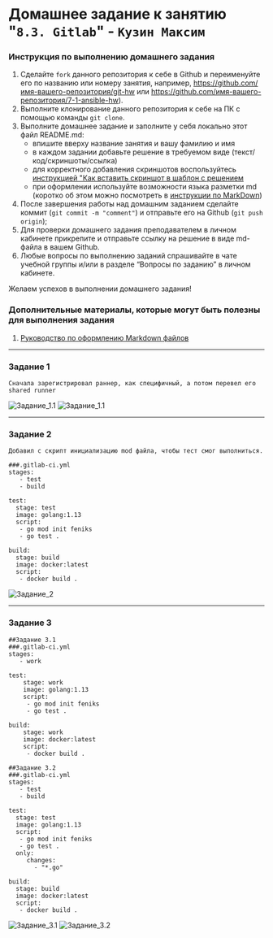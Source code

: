 # Домашнее задание к занятию "`8.3. Gitlab`" - `Кузин Максим`


### Инструкция по выполнению домашнего задания

   1. Сделайте `fork` данного репозитория к себе в Github и переименуйте его по названию или номеру занятия, например, https://github.com/имя-вашего-репозитория/git-hw или  https://github.com/имя-вашего-репозитория/7-1-ansible-hw).
   2. Выполните клонирование данного репозитория к себе на ПК с помощью команды `git clone`.
   3. Выполните домашнее задание и заполните у себя локально этот файл README.md:
      - впишите вверху название занятия и вашу фамилию и имя
      - в каждом задании добавьте решение в требуемом виде (текст/код/скриншоты/ссылка)
      - для корректного добавления скриншотов воспользуйтесь [инструкцией "Как вставить скриншот в шаблон с решением](https://github.com/netology-code/sys-pattern-homework/blob/main/screen-instruction.md)
      - при оформлении используйте возможности языка разметки md (коротко об этом можно посмотреть в [инструкции  по MarkDown](https://github.com/netology-code/sys-pattern-homework/blob/main/md-instruction.md))
   4. После завершения работы над домашним заданием сделайте коммит (`git commit -m "comment"`) и отправьте его на Github (`git push origin`);
   5. Для проверки домашнего задания преподавателем в личном кабинете прикрепите и отправьте ссылку на решение в виде md-файла в вашем Github.
   6. Любые вопросы по выполнению заданий спрашивайте в чате учебной группы и/или в разделе “Вопросы по заданию” в личном кабинете.
   
Желаем успехов в выполнении домашнего задания!
   
### Дополнительные материалы, которые могут быть полезны для выполнения задания

1. [Руководство по оформлению Markdown файлов](https://gist.github.com/Jekins/2bf2d0638163f1294637#Code)

---

### Задание 1

`Сначала зарегистрировал раннер, как специфичный, а потом перевел его shared runner`


![Задание_1.1](https://gitlab.infernofeniks.ru/feniks/gitlab-hw-8-3/-/blob/main/sreenshots/image_1.1.jpg)
![Задание_1.1](https://gitlab.infernofeniks.ru/feniks/gitlab-hw-8-3/-/blob/main/sreenshots/image_1.2.jpg)


---

### Задание 2

`Добавил с скрипт инициализацию mod файла, чтобы тест смог выполниться.`

```
###.gitlab-ci.yml
stages:
   - test
   - build

test:
  stage: test
  image: golang:1.13
  script: 
   - go mod init feniks
   - go test .

build:
  stage: build
  image: docker:latest
  script:
   - docker build .

```

![Задание_2](https://gitlab.infernofeniks.ru/feniks/gitlab-hw-8-3/-/blob/main/sreenshots/image_2.jpg)


---

### Задание 3

```
##Задание 3.1
###.gitlab-ci.yml
stages:
   - work

test:
    stage: work
    image: golang:1.13
    script: 
     - go mod init feniks
     - go test .

build:
    stage: work
    image: docker:latest
    script:
     - docker build .

```


```
##Задание 3.2
###.gitlab-ci.yml
stages:
   - test
   - build

test:
  stage: test
  image: golang:1.13
  script:
   - go mod init feniks
   - go test .
  only:
     changes:
       - "*.go"

build:
  stage: build
  image: docker:latest
  script:
   - docker build .

```


![Задание_3.1](https://gitlab.infernofeniks.ru/feniks/gitlab-hw-8-3/-/blob/main/sreenshots/image_3.1.jpg)
![Задание_3.2](https://gitlab.infernofeniks.ru/feniks/gitlab-hw-8-3/-/blob/main/sreenshots/image_3.2.jpg)

